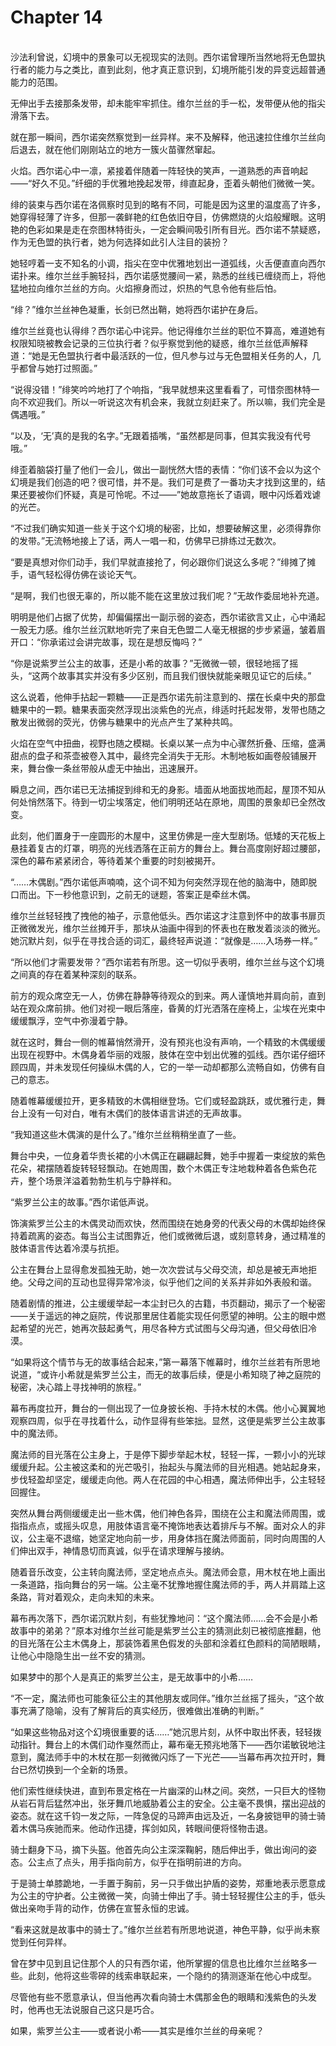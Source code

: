 # Chapter 14

<br>
沙法利曾说，幻境中的景象可以无视现实的法则。西尔诺曾理所当然地将无色盟执行者的能力与之类比，直到此刻，他才真正意识到，幻境所能引发的异变远超普通能力的范围。

无伸出手去接那条发带，却未能牢牢抓住。维尔兰丝的手一松，发带便从他的指尖滑落下去。

就在那一瞬间，西尔诺突然察觉到一丝异样。来不及解释，他迅速拉住维尔兰丝向后退去，就在他们刚刚站立的地方一簇火苗骤然窜起。

火焰。西尔诺心中一凛，紧接着伴随着一阵轻快的笑声，一道熟悉的声音响起——“好久不见。”纤细的手优雅地挽起发带，绯直起身，歪着头朝他们微微一笑。

绯的装束与西尔诺在洛佩察时见到的略有不同，可能是因为这里的温度高了许多，她穿得轻薄了许多，但那一袭鲜艳的红色依旧夺目，仿佛燃烧的火焰般耀眼。这明艳的色彩如果是走在奈图林特街头，一定会瞬间吸引所有目光。西尔诺不禁疑惑，作为无色盟的执行者，她为何选择如此引人注目的装扮？

她轻哼着一支不知名的小调，指尖在空中优雅地划出一道弧线，火舌便直直向西尔诺扑来。维尔兰丝手腕轻抖，西尔诺感觉腰间一紧，熟悉的丝线已缠绕而上，将他猛地拉向维尔兰丝的方向。火焰擦身而过，炽热的气息令他有些后怕。

“绯？”维尔兰丝神色凝重，长剑已然出鞘，她将西尔诺护在身后。

维尔兰丝竟也认得绯？西尔诺心中诧异。他记得维尔兰丝的职位不算高，难道她有权限知晓被教会记录的三位执行者？似乎察觉到他的疑惑，维尔兰丝低声解释道：“她是无色盟执行者中最活跃的一位，但凡参与过与无色盟相关任务的人，几乎都曾与她打过照面。”

“说得没错！”绯笑吟吟地打了个响指，“我早就想来这里看看了，可惜奈图林特一向不欢迎我们。所以一听说这次有机会来，我就立刻赶来了。所以嘛，我们完全是偶遇哦。”

“以及，‘无’真的是我的名字。”无跟着插嘴，“虽然都是同事，但其实我没有代号哦。”

绯歪着脑袋打量了他们一会儿，做出一副恍然大悟的表情：“你们该不会以为这个幻境是我们创造的吧？很可惜，并不是。我们可是费了一番功夫才找到这里的，结果还要被你们怀疑，真是可怜呢。不过——”她故意拖长了语调，眼中闪烁着戏谑的光芒。

“不过我们确实知道一些关于这个幻境的秘密，比如，想要破解这里，必须得靠你的发带。”无流畅地接上了话，两人一唱一和，仿佛早已排练过无数次。

“要是真想对你们动手，我们早就直接抢了，何必跟你们说这么多呢？”绯摊了摊手，语气轻松得仿佛在谈论天气。

“是啊，我们也很无辜的，所以能不能在这里放过我们呢？”无故作委屈地补充道。

明明是他们占据了优势，却偏偏摆出一副示弱的姿态，西尔诺欲言又止，心中涌起一股无力感。维尔兰丝沉默地听完了来自无色盟二人毫无根据的步步紧逼，皱着眉开口：“你承诺过会讲完故事，现在是想反悔吗？”

“你是说紫罗兰公主的故事，还是小希的故事？”无微微一顿，很轻地摇了摇头，“这两个故事其实并没有多少区别，而且我们很快就能亲眼见证它的后续。”

这么说着，他伸手拈起一颗糖——正是西尔诺先前注意到的、摆在长桌中央的那盘糖果中的一颗。糖果表面突然浮现出淡紫色的光点，绯适时托起发带，发带也随之散发出微弱的荧光，仿佛与糖果中的光点产生了某种共鸣。

火焰在空气中扭曲，视野也随之模糊。长桌以某一点为中心骤然折叠、压缩，盛满甜点的盘子和茶壶被卷入其中，最终完全消失于无形。木制地板如画卷般铺展开来，舞台像一条丝带般从虚无中抽出，迅速展开。

瞬息之间，西尔诺已无法捕捉到绯和无的身影。墙面从地面拔地而起，屋顶不知从何处悄然落下。待到一切尘埃落定，他们明明还站在原地，周围的景象却已全然改变。

此刻，他们置身于一座圆形的木屋中，这里仿佛是一座大型剧场。低矮的天花板上悬挂着复古的灯罩，明亮的光线洒落在正前方的舞台上。舞台高度刚好超过腰部，深色的幕布紧紧闭合，等待着某个重要的时刻被揭开。

“……木偶剧。”西尔诺低声喃喃，这个词不知为何突然浮现在他的脑海中，随即脱口而出。下一秒他意识到，之前无的谜题，答案正是牵丝木偶。

维尔兰丝轻轻拽了拽他的袖子，示意他低头。西尔诺这才注意到怀中的故事书扉页正微微发光，维尔兰丝摊开手，那块从油画中得到的怀表也在散发着淡淡的微光。她沉默片刻，似乎在寻找合适的词汇，最终轻声说道：“就像是……入场券一样。”

“所以他们才需要发带？”西尔诺若有所思。这一切似乎表明，维尔兰丝与这个幻境之间真的存在着某种深刻的联系。

前方的观众席空无一人，仿佛在静静等待观众的到来。两人谨慎地并肩向前，直到站在观众席前排。他们对视一眼后落座，昏黄的灯光洒落在座椅上，尘埃在光束中缓缓飘浮，空气中弥漫着宁静。

就在这时，舞台一侧的帷幕悄然滑开，没有预兆也没有声响，一个精致的木偶缓缓出现在视野中。木偶身着华丽的戏服，肢体在空中划出优雅的弧线。西尔诺仔细环顾四周，并未发现任何操纵木偶的人，它的一举一动却都那么流畅自如，仿佛有自己的意志。

随着帷幕缓缓拉开，更多精致的木偶相继登场。它们或轻盈跳跃，或优雅行走，舞台上没有一句对白，唯有木偶们的肢体语言讲述的无声故事。

“我知道这些木偶演的是什么了。”维尔兰丝稍稍坐直了一些。

舞台中央，一位身着华贵长裙的小木偶正在翩翩起舞，她手中握着一束绽放的紫色花朵，裙摆随着旋转轻轻飘动。在她周围，数个木偶正专注地栽种着各色紫色花卉，整个场景洋溢着勃勃生机与宁静祥和。

“紫罗兰公主的故事。”西尔诺低声说。

饰演紫罗兰公主的木偶灵动而欢快，然而围绕在她身旁的代表父母的木偶却始终保持着疏离的姿态。每当公主试图靠近，他们或微微后退，或刻意转身，通过精准的肢体语言传达着冷漠与抗拒。

公主在舞台上显得愈发孤独无助，她一次次尝试与父母交流，却总是被无声地拒绝。父母之间的互动也显得异常冷淡，似乎他们之间的关系并非如外表般和谐。

随着剧情的推进，公主缓缓举起一本尘封已久的古籍，书页翻动，揭示了一个秘密——关于遥远的神之庭院，传说那里居住着能实现任何愿望的神明。公主的眼中燃起希望的光芒，她再次鼓起勇气，用尽各种方式试图与父母沟通，但父母依旧冷漠。

“如果将这个情节与无的故事结合起来，”第一幕落下帷幕时，维尔兰丝若有所思地说道，“或许小希就是紫罗兰公主，而无的故事后续，便是小希知晓了神之庭院的秘密，决心踏上寻找神明的旅程。”

幕布再度拉开，舞台的一侧出现了一位身披长袍、手持木杖的木偶。他小心翼翼地观察四周，似乎在寻找着什么，动作显得有些笨拙。显然，这便是紫罗兰公主故事中的魔法师。

魔法师的目光落在公主身上，于是停下脚步举起木杖，轻轻一挥，一颗小小的光球缓缓升起。公主被这柔和的光芒吸引，抬起头与魔法师的目光相遇。她站起身来，步伐轻盈却坚定，缓缓走向他。两人在花园的中心相遇，魔法师伸出手，公主轻轻回握住。

突然从舞台两侧缓缓走出一些木偶，他们神色各异，围绕在公主和魔法师周围，或指指点点，或摇头叹息，用肢体语言毫不掩饰地表达着排斥与不解。面对众人的非议，公主毫不退缩，她坚定地向前一步，用身体挡在魔法师面前，同时向周围的人们伸出双手，神情恳切而真诚，似乎在请求理解与接纳。

随着音乐改变，公主转向魔法师，坚定地点点头。魔法师会意，用木杖在地上画出一条道路，指向舞台的另一端。公主毫不犹豫地握住魔法师的手，两人并肩踏上这条路，背对着观众，走向未知的未来。

幕布再次落下，西尔诺沉默片刻，有些犹豫地问：“这个魔法师……会不会是小希故事中的弟弟？”原本对维尔兰丝可能是紫罗兰公主的猜测此刻已被彻底推翻，他的目光落在公主木偶身上，那装饰着黑色假发的头部和涂着红色颜料的简陋眼睛，让他心中隐隐生出一丝不安的猜测。

如果梦中的那个人是真正的紫罗兰公主，是无故事中的小希……

“不一定，魔法师也可能象征公主的其他朋友或同伴。”维尔兰丝摇了摇头，“这个故事充满了隐喻，没有了解背后的真实经历，很难做出准确的判断。”

“如果这些物品对这个幻境很重要的话……”她沉思片刻，从怀中取出怀表，轻轻拨动指针。舞台上的木偶们动作戛然而止，幕布毫无预兆地落下——西尔诺敏锐地注意到，魔法师手中的木杖在那一刻微微闪烁了一下光芒——当幕布再次拉开时，舞台已然切换到一个全新的场景。

他们索性继续快进，直到布景定格在一片幽深的山林之间。突然，一只巨大的怪物从岩石背后猛然冲出，张牙舞爪地威胁着公主的安全。公主毫不畏惧，摆出迎战的姿态。就在这千钧一发之际，一阵急促的马蹄声由远及近，一名身披铠甲的骑士骑着木偶马疾驰而来。他动作迅捷，挥剑如风，转眼间便将怪物击退。

骑士翻身下马，摘下头盔。他首先向公主深深鞠躬，随后伸出手，做出询问的姿态。公主点了点头，用手指向前方，似乎在指明前进的方向。

于是骑士单膝跪地，一手置于胸前，另一只手做出护盾的姿势，郑重地表示愿意成为公主的守护者。公主微微一笑，向骑士伸出了手。骑士轻轻握住公主的手，低头做出亲吻手背的动作，仿佛在宣誓永恒的忠诚。

“看来这就是故事中的骑士了。”维尔兰丝若有所思地说道，神色平静，似乎尚未察觉到任何异样。

曾在梦中见到且记住那个人的只有西尔诺，他所掌握的信息也比维尔兰丝略多一些。此刻，他将这些零碎的线索串联起来，一个隐约的猜测逐渐在他心中成型。

尽管他有些不愿意承认，但当他再次看向骑士木偶那金色的眼睛和浅紫色的头发时，他再也无法说服自己这只是巧合。

如果，紫罗兰公主——或者说小希——其实是维尔兰丝的母亲呢？
